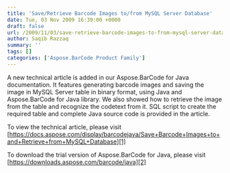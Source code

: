 ```yaml
---
title: 'Save/Retrieve Barcode Images to/from MySQL Server Database'
date: Tue, 03 Nov 2009 16:39:00 +0000
draft: false
url: /2009/11/03/save-retrieve-barcode-images-to-from-mysql-server-database/
author: Saqib Razzaq
summary: ''
tags: []
categories: ['Aspose.BarCode Product Family']
---
```


A new technical article is added in our Aspose.BarCode for Java documentation. It features generating barcode images and saving the image in MySQL Server table in binary format, using Java and Aspose.BarCode for Java library. We also showed how to retrieve the image from the table and recognize the codetext from it. SQL script to create the required table and complete Java source code is provided in the article.

To view the technical article, please visit [https://docs.aspose.com/display/barcodejava/Save+Barcode+Images+to+and+Retrieve+from+MySQL+Database][1]

To download the trial version of Aspose.BarCode for Java, please visit [https://downloads.aspose.com/barcode/java][2]




[1]: https://docs.aspose.com/display/barcodejava/Save+Barcode+Images+to+and+Retrieve+from+MySQL+Database
[2]: https://downloads.aspose.com/barcode/java




